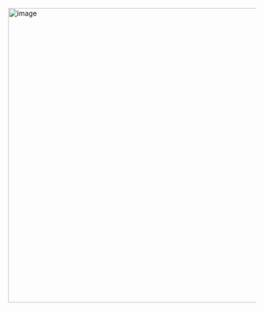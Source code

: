 <img width="960" height="600" alt="image" src="https://github.com/user-attachments/assets/a84cd820-056e-4b8d-93a1-5eca82ac129d" />
